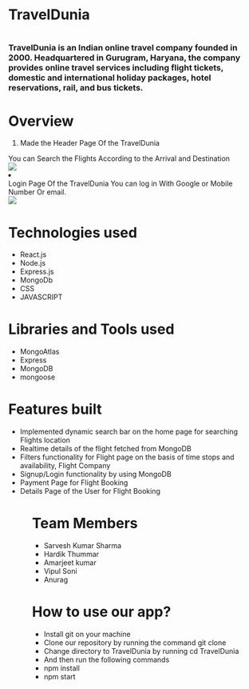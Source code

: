 
<h1>TravelDunia<h1>
<h3>
TravelDunia is an Indian online travel company founded in 2000. Headquartered in Gurugram, Haryana, the company provides online travel services including flight tickets, domestic and international holiday packages, hotel reservations, rail, and bus tickets.
 <br/>
</h3>
 <h1>Overview</h1>
 <ol>
  <li>Made the Header Page Of the TravelDunia</li>
  </ol>
 You can Search the Flights According to the Arrival and Destination
 <div> <img src="https://miro.medium.com/max/1750/1*UXnbTdLLe5KbqdIesJ_19Q.png" /> </div>
 <li></li>
 Login Page Of the TravelDunia
 You can log in With Google or Mobile Number Or email.
 <div><img src="https://miro.medium.com/max/1750/1*p_TBaLD5LCTEm_6cHXy3HQ.png" /> </div>
<h1>Technologies used</h1>
<ul>
<li>React.js</li>
<li>Node.js</li>
<li>Express.js</li>
<li>MongoDb</li>
<li>CSS</li>
  <li>JAVASCRIPT</li>
  </ul>

<h1>Libraries and Tools used</h1>
<ul>
<li>MongoAtlas</li>
<li>Express</li>
<li>MongoDB</li>
<li>mongoose</li>
</ul>
<h1>Features built</h1>
 <ul>
  <li>Implemented dynamic search bar on the home page for searching Flights location</li>
  <li>Realtime details of the flight fetched from MongoDB</li>
  <li>Filters functionality for Flight page on the basis of time stops and availability, Flight Company</li>
  <li>Signup/Login functionality by using MongoDB</li>
  <li>Payment Page for Flight Booking</li>
  <li>Details Page of the User for Flight Booking</li>
<ul>

<h1>Team Members</h1>
<ul>
<li>Sarvesh Kumar Sharma</li>
<li>Hardik Thummar</li>
<li>Amarjeet kumar</li>
<li> Vipul Soni</li>
<li>Anurag</li>  
</ul>
<h1>How to use our app?</h1>
<ul>
<li>Install git on your machine</li>
 <li>Clone our repository by running the command git clone</li>
<li>Change directory to TravelDunia by running cd TravelDunia</li>
<li>And then run the following commands</li>
<li>npm install</li>
<li>npm start</li>
  </ul>

